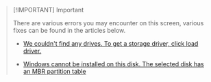 > [!IMPORTANT] Important
> 
> There are various errors you may encounter on this screen, various fixes can be found in the articles below.
> 
> - [We couldn't find any drives. To get a storage driver, click load driver.](/guides/intel-rst)
> 
> - [Windows cannot be installed on this disk. The selected disk has an MBR partition table](/guides/windows-cannot-mbr)
